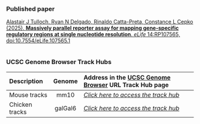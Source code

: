 ### Published paper

[Alastair J Tulloch, Ryan N Delgado, Rinaldo Catta-Preta, Constance L Cepko (2025). 
**Massively parallel reporter assay for mapping gene-specific regulatory regions at single nucleotide resolution**. *eLife* 14:RP107565, doi:10.7554/eLife.107565.1](https://doi.org/10.7554/eLife.107565.1)

#


### UCSC Genome Browser Track Hubs



| Description                                   | Genome  | Address in the [UCSC Genome Browser](https://genome.ucsc.edu/cgi-bin/hgHubConnect) URL Track Hub page   |
| :---                                          | :---:   | :---        |
| Mouse tracks                             | mm10    | [*Click here to access the track hub*](http://genome.ucsc.edu/cgi-bin/hgTracks?db=mm10&hubUrl=https://github.com/cattapre/ALAS00/blob/main/ALAS00_mouse.txt)  |
| Chicken tracks                             | galGal6    | [*Click here to access the track hub*](http://genome.ucsc.edu/cgi-bin/hgTracks?db=mm10&hubUrl=https://github.com/cattapre/ALAS00/blob/main/ALAS00_chicken.txt)  |


